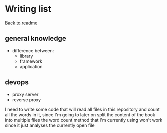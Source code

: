 # Writing list

[Back to readme](../Readme.md)

##  general knowledge

- difference between: 
  - library
  - framework
  - application

## devops

- proxy server
- reverse proxy


I need to write some code that will read all files in this repository and count all the words in it, since I'm going to later on split the content of the book into multiple files the word count method that I'm currently using won't work since it just analyses the currently open file